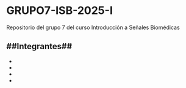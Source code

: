# GRUPO7-ISB-2025-I
Repositorio del grupo 7 del curso Introducción a Señales Biomédicas

##Integrantes##
-
-
-
-
-
